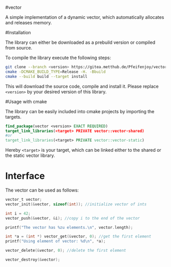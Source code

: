 #vector

A simple implementation of a dynamic vector, which automatically allocates and releases memory.

#Installation

The library can either be downloaded as a prebuild version or compiled from source.

To compile the library execute the following steps:

```bash
git clone --branch <version> https://gitea.metthub.de/Pfeifenjoy/vector
cmake -DCMAKE_BUILD_TYPE=Release -H. -Bbuild
cmake --build build --target install
```

This will download the source code, compile and install it.
Please replace `<version>` by your desired version of this library.

#Usage with cmake

The library can be easily included into cmake projects by importing the targets.

```cmake
find_package(vector <version> EXACT REQUIRED)
target_link_libraries(<target> PRIVATE vector::vector-shared)
#or
target_link_libraries(<target> PRIVATE vector::vector-static)
```

Hereby `<target>` is your target, which can be linked either to the shared or
the static vector library.

# Interface

The vector can be used as follows:

```c
vector_t vector;
vector_init(&vector, sizeof(int)); //initialize vector of ints

int i = 42;
vector_push(&vector, &i); //copy i to the end of the vector

printf("The vector has %zu elements.\n", vector.length);

int *a = (int *) vector_get(&vector, 0); //get the first element
printf("Using element of vector: %d\n", *a);

vector_delete(&vector, 0); //delete the first element

vector_destroy(&vector);
```
